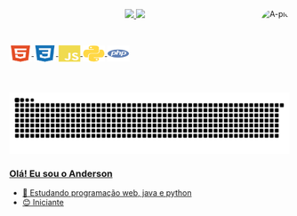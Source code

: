 
<div align="center">
  <a href="https://github.com/andersonzero0">
  <img height="180em" src="https://github-readme-stats.vercel.app/api?username=andersonzero0&show_icons=true&theme=outrun&include_all_commits=true&count_private=true"/>
  <img height="180em" src="https://github-readme-stats.vercel.app/api/top-langs/?username=andersonzero0&layout=compact&langs_count=7&theme=outrun">
  <img align="right" alt="A-pic" height="150" style="border-radius:50px;"
  src="https://cdn.discordapp.com/attachments/903011388891488286/903022869188055060/ae2e63cbeefff2b841d6e9c23a73d6f4.jpg">
</div>
  
  ##
  
<div style="display: inline_block"><br>
  <img align="center" alt="HTML" height="30" width="40" src="https://raw.githubusercontent.com/devicons/devicon/master/icons/html5/html5-plain.svg">
  <img align="center" alt="CSS" height="30" width="40" src="https://raw.githubusercontent.com/devicons/devicon/master/icons/css3/css3-plain.svg">
  <img align="center" alt="JavaScript" height="30" width="40" src="https://raw.githubusercontent.com/devicons/devicon/master/icons/javascript/javascript-plain.svg">
  <img align="center" alt="PYTHON" height="30" width="40" src="https://raw.githubusercontent.com/devicons/devicon/master/icons/python/python-plain.svg">
  <img align="center" alt="PYTHON" height="30" width="40" src="https://raw.githubusercontent.com/devicons/devicon/master/icons/php/php-plain.svg">
</div>
  
![Snake animation](https://github.com/andersonzero0/andersonzero0/blob/output/github-contribution-grid-snake.svg)
  
  ### Olá! Eu sou o Anderson

- 🌱 Estudando programação web, java e python
- 😊 Iniciante
